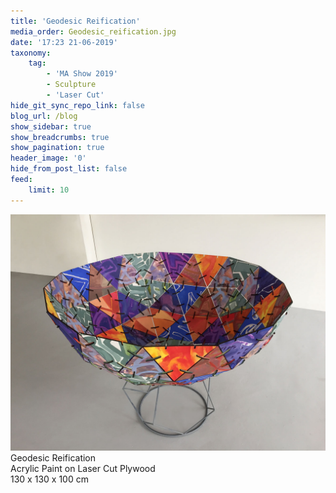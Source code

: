 ```yaml
---
title: 'Geodesic Reification'
media_order: Geodesic_reification.jpg
date: '17:23 21-06-2019'
taxonomy:
    tag:
        - 'MA Show 2019'
        - Sculpture
        - 'Laser Cut'
hide_git_sync_repo_link: false
blog_url: /blog
show_sidebar: true
show_breadcrumbs: true
show_pagination: true
header_image: '0'
hide_from_post_list: false
feed:
    limit: 10
---
```


[![](Geodesic_reification.jpg)](/paintings/geodesic-reification)
Geodesic Reification  
Acrylic Paint on Laser Cut Plywood  
130 x 130 x 100 cm